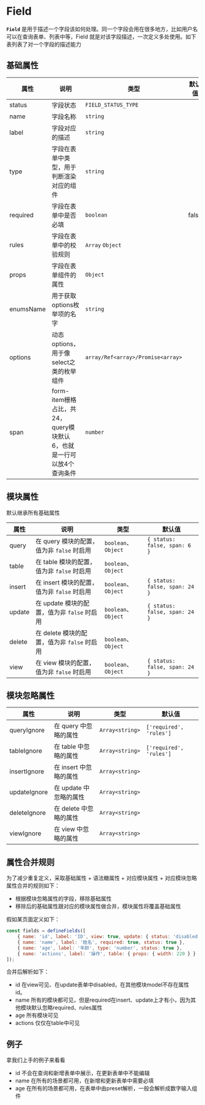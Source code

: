# Field

**`Field`** 是用于描述一个字段该如何处理。同一个字段会用在很多地方，比如用户名可以在查询表单、列表中等，Field 就是对该字段描述，一次定义多处使用。如下表列表了对一个字段的描述能力


## 基础属性

| 属性         | 说明                    | 类型              | 默认值                |
| ------------ | ----------------------- | ----------------- | --------------------- |
| status | 字段状态 | `FIELD_STATUS_TYPE` |
| name | 字段名称| `string` |
| label | 字段对应的描述 | `string` |
| type  | 字段在表单中类型，用于判断渲染对应的组件 | `string` |
| required | 字段在表单中是否必填 | `boolean` | false
| rules | 字段在表单中的校验规则 | `Array` `Object` |
| props | 字段在表单组件的属性 | `Object` |
| enumsName | 用于获取options枚举项的名字 | `string` |
| options | 动态options，用于像select之类的枚举组件 | `array/Ref<array>/Promise<array>` |
| span | form-item栅格占比，共24，query模块默认6，也就是一行可以放4个查询条件 | `number` |


## 模块属性

默认继承所有基础属性

| 属性         | 说明                    | 类型              | 默认值                |
| ------------ | ----------------------- | ----------------- | --------------------- |
| query | 在 query 模块的配置，值为非 `false` 时启用  | `boolean`、 `Object` | `{ status: false, span: 6 }`
| table | 在 table 模块的配置，值为非 `false` 时启用  | `boolean`、 `Object` | 
| insert | 在 insert 模块的配置，值为非 `false` 时启用  | `boolean`、 `Object` | `{ status: false, span: 24 }`
| update | 在 update 模块的配置，值为非 `false` 时启用  | `boolean`、 `Object` | `{ status: false, span: 24 }`
| delete | 在 delete 模块的配置，值为非 `false` 时启用  | `boolean`、 `Object` |
| view | 在 view 模块的配置，值为非 `false` 时启用  | `boolean`、 `Object` | `{ status: false, span: 24 }`

## 模块忽略属性
| 属性         | 说明                    | 类型              | 默认值                |
| ------------ | ----------------------- | ----------------- | --------------------- |
| queryIgnore | 在 query 中忽略的属性  | `Array<string>` | `['required', 'rules']`
| tableIgnore | 在 table 中忽略的属性  | `Array<string>` | `['required', 'rules']`
| insertIgnore | 在 insert 中忽略的属性  | `Array<string>` |
| updateIgnore | 在 update 中忽略的属性  | `Array<string>` |
| deleteIgnore | 在 delete 中忽略的属性  | `Array<string>` |
| viewIgnore | 在 view 中忽略的属性  | `Array<string>` |

## 属性合并规则
为了减少重复定义，采取基础属性 + 语法糖属性 + 对应模块属性 + 对应模块忽略属性合并的规则如下：
- 根据模块忽略属性的字段，移除基础属性
- 移除后的基础属性跟对应的模块属性做合并，模块属性将覆盖基础属性

假如某页面定义如下：
```js
const fields = defineFields([
    { name: 'id', label: 'ID', view: true, update: { status: 'disabled' } },
    { name: 'name', label: '姓名', required: true, status: true },
    { name: 'age', label: '年龄', type: 'number', status: true },
    { name: 'actions', label: '操作', table: { props: { width: 220 } } },
]);
```
合并后解析如下：
- id 在view可见、在update表单中disabled，在其他模块model不存在属性id。
- name 所有的模块都可见，但是required在insert、update上才有小，因为其他模块默认忽略required、rules属性
- age 所有模块可见
- actions 仅仅在table中可见



## 例子
拿我们上手的例子来看看
- id 不会在查询和新增表单中展示，在更新表单中不能编辑
- name 在所有的场景都可用，在新增和更新表单中需要必填
- age 在所有的场景都可用，在表单中由preset解析，一般会解析成数字输入组件


<ExampleDoc>
<User>
</User>
<template #code>

<<< @/examples/User.vue
</template>
</ExampleDoc>